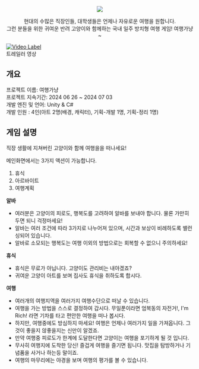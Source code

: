 <div align="center">
<img src="https://github.com/user-attachments/assets/ec0fb394-eb1e-4c23-9e65-fd867d8f185f">

현대의 수많은 직장인들, 대학생들은 언제나 자유로운 여행을 원합니다.<br>
그런 분들을 위한 귀여운 반려 고양이와 함께하는 국내 일주 방치형 여행 게임! 여행가냥~
</div>


[![Video Label](http://img.youtube.com/vi/0S_tsmlS7Bc/0.jpg)](https://youtu.be/0S_tsmlS7Bc)
<br>
트레일러 영상

## 개요
  프로젝트 이름: 여행가냥<br>
  프로젝트 지속기간: 2024 06 26 ~ 2024 07 03<br>
  개발 엔진 및 언어: Unity & C#<br>
  개발 인원 : 4인(아트 2명(배경, 캐릭터), 기획-개발 1명, 기획-정리 1명)<br>

## 게임 설명

직장 생활에 지쳐버린 고양이와 함께 여행을을 떠나세요!

메인화면에서는 3가지 액션이 가능합니다.
1. 휴식
2. 아르바이트
3. 여행계획

__알바__
- 여러분은 고양이의 피로도, 행복도를 고려하여 알바를 보내야 합니다. 물론 가만히 두면 되니 걱정마세요!
- 알바는 여러 조건에 따라 3가지로 나누어져 있으며, 시간과 보상이 비례하도록 밸런싱되어 있습니다.
- 알바로 소모되는 행복도는 여행 이외의 방법으로는 회복할 수 없으니 주의하세요!

__휴식__
- 휴식은 무료가 아닙니다. 고양이도 관리비는 내야겠죠?
- 귀여운 고양이 아트를 보며 집사도 휴식을 취하도록 합시다.

__여행__
- 여러개의 여행지역을 여러가지 여행수단으로 떠날 수 있습니다.
- 여행을 가는 방법을 스스로 결정하여 갑시다. 무일푼이라면 엄복동의 자전거!, I'm Rich! 라면 기차를 타고 편안한 여행을 떠나 봅시다.
- 하지만, 여행중에도 방심하지 마세요! 여행은 언제나 여러가지 일을 가져옵니다. 그것이 좋을지 않좋을지는 신만이 알겠죠.
- 만약 여행중 피로도가 한계에 도달한다면 고양이는 여행을 포기하게 될 것 입니다.
- 무사히 여행지에 도착한 당신! 즐겁게 여행을 즐기면 됩니다. 맛집을 탐방하거나 기념품을 사거나 하는등 말이죠.
- 여행의 마무리에는 야경을 보며 여행의 평가를 볼 수 있습니다.

